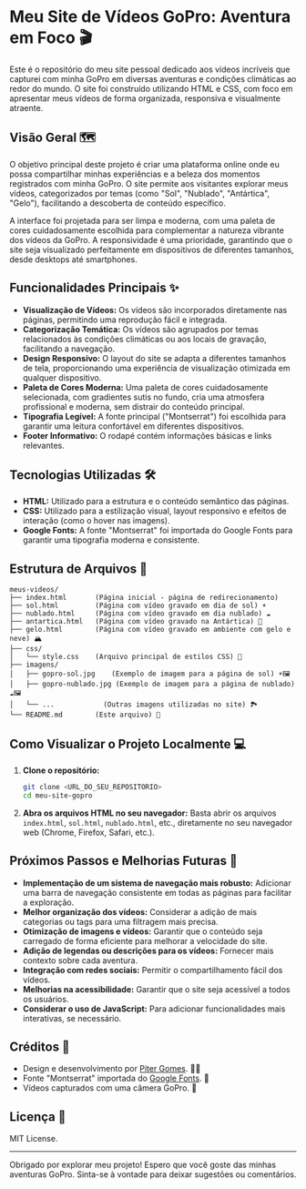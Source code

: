 # Meu Site de Vídeos GoPro: Aventura em Foco 🎬 

Este é o repositório do meu site pessoal dedicado aos vídeos incríveis que capturei com minha GoPro em diversas aventuras e condições climáticas ao redor do mundo. O site foi construído utilizando HTML e CSS, com foco em apresentar meus vídeos de forma organizada, responsiva e visualmente atraente.

## Visão Geral 🗺️ 

O objetivo principal deste projeto é criar uma plataforma online onde eu possa compartilhar minhas experiências e a beleza dos momentos registrados com minha GoPro. O site permite aos visitantes explorar meus vídeos, categorizados por temas (como "Sol", "Nublado", "Antártica", "Gelo"), facilitando a descoberta de conteúdo específico.

A interface foi projetada para ser limpa e moderna, com uma paleta de cores cuidadosamente escolhida para complementar a natureza vibrante dos vídeos da GoPro. A responsividade é uma prioridade, garantindo que o site seja visualizado perfeitamente em dispositivos de diferentes tamanhos, desde desktops até smartphones.

## Funcionalidades Principais ✨ 

* **Visualização de Vídeos:** Os vídeos são incorporados diretamente nas páginas, permitindo uma reprodução fácil e integrada.
* **Categorização Temática:** Os vídeos são agrupados por temas relacionados às condições climáticas ou aos locais de gravação, facilitando a navegação.
* **Design Responsivo:** O layout do site se adapta a diferentes tamanhos de tela, proporcionando uma experiência de visualização otimizada em qualquer dispositivo.
* **Paleta de Cores Moderna:** Uma paleta de cores cuidadosamente selecionada, com gradientes sutis no fundo, cria uma atmosfera profissional e moderna, sem distrair do conteúdo principal.
* **Tipografia Legível:** A fonte principal ("Montserrat") foi escolhida para garantir uma leitura confortável em diferentes dispositivos.
* **Footer Informativo:** O rodapé contém informações básicas e links relevantes.

## Tecnologias Utilizadas 🛠️ 

* **HTML:** Utilizado para a estrutura e o conteúdo semântico das páginas.
* **CSS:** Utilizado para a estilização visual, layout responsivo e efeitos de interação (como o hover nas imagens).
* **Google Fonts:** A fonte "Montserrat" foi importada do Google Fonts para garantir uma tipografia moderna e consistente.

## Estrutura de Arquivos 📂 
```
meus-videos/
├── index.html       (Página inicial - página de redirecionamento)
├── sol.html         (Página com vídeo gravado em dia de sol) ☀️
├── nublado.html     (Página com vídeo gravado em dia nublado) ☁️
├── antartica.html   (Página com vídeo gravado na Antártica) 🧊
├── gelo.html        (Página com vídeo gravado em ambiente com gelo e neve) 🏔️
├── css/
│   └── style.css    (Arquivo principal de estilos CSS) 🎨
├── imagens/
│   ├── gopro-sol.jpg    (Exemplo de imagem para a página de sol) ☀️🖼️
│   ├── gopro-nublado.jpg (Exemplo de imagem para a página de nublado) ☁️🖼️
│   └── ...            (Outras imagens utilizadas no site) 🏞️
└── README.md        (Este arquivo) 📝
```

## Como Visualizar o Projeto Localmente 💻 

1.  **Clone o repositório:**
    ```bash
    git clone <URL_DO_SEU_REPOSITORIO>
    cd meu-site-gopro
    ```

2.  **Abra os arquivos HTML no seu navegador:**
    Basta abrir os arquivos `index.html`, `sol.html`, `nublado.html`, etc., diretamente no seu navegador web (Chrome, Firefox, Safari, etc.).

## Próximos Passos e Melhorias Futuras 🚀

* **Implementação de um sistema de navegação mais robusto:** Adicionar uma barra de navegação consistente em todas as páginas para facilitar a exploração.
* **Melhor organização dos vídeos:** Considerar a adição de mais categorias ou tags para uma filtragem mais precisa.
* **Otimização de imagens e vídeos:** Garantir que o conteúdo seja carregado de forma eficiente para melhorar a velocidade do site.
* **Adição de legendas ou descrições para os vídeos:** Fornecer mais contexto sobre cada aventura.
* **Integração com redes sociais:** Permitir o compartilhamento fácil dos vídeos.
* **Melhorias na acessibilidade:** Garantir que o site seja acessível a todos os usuários.
* **Considerar o uso de JavaScript:** Para adicionar funcionalidades mais interativas, se necessário.

## Créditos 🙏 

* Design e desenvolvimento por [Piter Gomes](https://www.linkedin.com/in/piter-gomes-4a39281a1/). 👨‍💻
* Fonte "Montserrat" importada do [Google Fonts](https://fonts.google.com/). 🔡
* Vídeos capturados com uma câmera GoPro. 📸

## Licença 📜 

MIT License.

---

Obrigado por explorar meu projeto! Espero que você goste das minhas aventuras GoPro. Sinta-se à vontade para deixar sugestões ou comentários.
